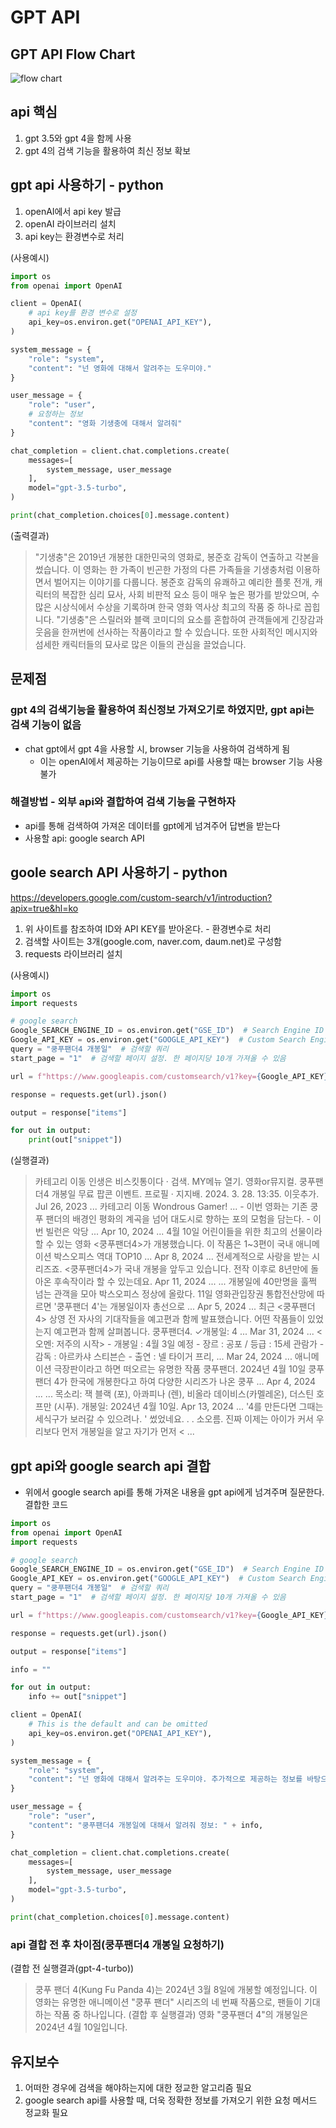 # GPT API


## GPT API Flow Chart
![flow chart](../flowChart/gptAPI.png)


## api 핵심
1. gpt 3.5와 gpt 4을 함께 사용
2. gpt 4의 검색 기능을 활용하여 최신 정보 확보


## gpt api 사용하기 - python
1. openAI에서 api key 발급
2. openAI 라이브러리 설치
3. api key는 환경변수로 처리
   
(사용예시)
```python
import os
from openai import OpenAI

client = OpenAI(
    # api key를 환경 변수로 설정
    api_key=os.environ.get("OPENAI_API_KEY"),
)

system_message = {
    "role": "system",
    "content": "넌 영화에 대해서 알려주는 도우미야."
}

user_message = {
    "role": "user",
    # 요청하는 정보
    "content": "영화 기생충에 대해서 알려줘"
}

chat_completion = client.chat.completions.create(
    messages=[
        system_message, user_message
    ],
    model="gpt-3.5-turbo",
)

print(chat_completion.choices[0].message.content)
```
(출력결과)
> "기생충"은 2019년 개봉한 대한민국의 영화로, 봉준호 감독이 연출하고 각본을 썼습니다. 이 영화는 한 가족이 빈곤한 가정의 다른 가족들을 기생충처럼 이용하면서 벌어지는 이야기를 다룹니다.
> 봉준호 감독의 유쾌하고 예리한 플롯 전개, 캐릭터의 복잡한 심리 묘사, 사회 비판적 요소 등이 매우 높은 평가를 받았으며, 수많은 시상식에서 수상을 기록하며 한국 영화 역사상 최고의 작품 중 하나로 꼽힙니다.
> "기생충"은 스릴러와 블랙 코미디의 요소를 혼합하여 관객들에게 긴장감과 웃음을 한꺼번에 선사하는 작품이라고 할 수 있습니다. 또한 사회적인 메시지와 섬세한 캐릭터들의 묘사로 많은 이들의 관심을 끌었습니다.


## 문제점
### gpt 4의 검색기능을 활용하여 최신정보 가져오기로 하였지만, gpt api는 검색 기능이 없음
+ chat gpt에서 gpt 4을 사용할 시, browser 기능을 사용하여 검색하게 됨
   + 이는 openAI에서 제공하는 기능이므로 api를 사용할 때는 browser 기능 사용불가
### 해결방법 - 외부 api와 결합하여 검색 기능을 구현하자
+ api를 통해 검색하여 가져온 데이터를 gpt에게 넘겨주어 답변을 받는다
+ 사용할 api: google search API


## goole search API 사용하기 - python
https://developers.google.com/custom-search/v1/introduction?apix=true&hl=ko
1. 위 사이트를 참조하여 ID와 API KEY를 받아온다. - 환경변수로 처리
2. 검색할 사이트는 3개(google.com, naver.com, daum.net)로 구성함
3. requests 라이브러리 설치

(사용예시)
```python
import os
import requests

# google search
Google_SEARCH_ENGINE_ID = os.environ.get("GSE_ID")  # Search Engine ID
Google_API_KEY = os.environ.get("GOOGLE_API_KEY")  # Custom Search Engine API KEY
query = "쿵푸팬더4 개봉일"  # 검색할 쿼리
start_page = "1"  # 검색할 페이지 설정. 한 페이지당 10개 가져올 수 있음

url = f"https://www.googleapis.com/customsearch/v1?key={Google_API_KEY}&cx={Google_SEARCH_ENGINE_ID}&q={query}&start={start_page}"

response = requests.get(url).json()

output = response["items"]

for out in output:
    print(out["snippet"])
```
(실행결과)
> 카테고리 이동 인생은 비스킷통이다 · 검색. MY메뉴 열기. 영화or뮤지컬. 쿵푸팬더4 개봉일 무료 팝콘 이벤트. 프로필 · 지지배. 2024. 3. 28. 13:35. 이웃추가.
> Jul 26, 2023 ... 카테고리 이동 Wondrous Gamer! ... - 이번 영화는 기존 쿵푸 팬더의 배경인 평화의 계곡을 넘어 대도시로 향하는 포의 모험을 담는다. - 이번 빌런은 악당 ...
> Apr 10, 2024 ... 4월 10일 어린이들을 위한 최고의 선물이라 할 수 있는 영화 <쿵푸팬더4>가 개봉했습니다. 이 작품은 1~3편이 국내 애니메이션 박스오피스 역대 TOP10 ...
> Apr 8, 2024 ... 전세계적으로 사랑을 받는 시리즈죠. <쿵푸팬더4>가 국내 개봉을 앞두고 있습니다. 전작 이후로 8년만에 돌아온 후속작이라 할 수 있는데요.
> Apr 11, 2024 ... ... 개봉일에 40만명을 훌쩍 넘는 관객을 모아 박스오피스 정상에 올랐다. 11일 영화관입장권 통합전산망에 따르면 '쿵푸팬더 4'는 개봉일이자 총선으로 ...
> Apr 5, 2024 ... 최근 <쿵푸팬더4> 상영 전 자사의 기대작들을 예고편과 함께 발표했습니다. 어떤 작품들이 있었는지 예고편과 함께 살펴봅니다. 쿵푸팬더4. ✓개봉일: 4 ...
> Mar 31, 2024 ... <오멘: 저주의 시작> - 개봉일 : 4월 3일 예정 - 장르 : 공포 / 등급 : 15세 관람가 - 감독 : 아르카샤 스티븐슨 - 출연 : 넬 타이거 프리, ...
> Mar 24, 2024 ... 애니메이션 극장판이라고 하면 떠오르는 유명한 작품 쿵푸팬더. 2024년 4월 10일 쿵푸팬더 4가 한국에 개봉한다고 하여 다양한 시리즈가 나온 쿵푸 ...
> Apr 4, 2024 ... ... 목소리: 잭 블랙 (포), 아콰피나 (렌), 비올라 데이비스(카멜레온), 더스틴 호프만 (시푸). 개봉일: 2024년 4월 10일.
> Apr 13, 2024 ... '4를 만든다면 그때는 세식구가 보러갈 수 있으려나. ' 썼었네요. ​. ​. 소오름. 진짜 이제는 아이가 커서 우리보다 먼저 개봉일을 알고 자기가 먼저 < ...


## gpt api와 google search api 결합
+ 위에서 google search api를 통해 가져온 내용을 gpt api에게 넘겨주며 질문한다.
결합한 코드
```python
import os
from openai import OpenAI
import requests

# google search
Google_SEARCH_ENGINE_ID = os.environ.get("GSE_ID")  # Search Engine ID
Google_API_KEY = os.environ.get("GOOGLE_API_KEY")  # Custom Search Engine API KEY
query = "쿵푸팬더4 개봉일"  # 검색할 쿼리
start_page = "1"  # 검색할 페이지 설정. 한 페이지당 10개 가져올 수 있음

url = f"https://www.googleapis.com/customsearch/v1?key={Google_API_KEY}&cx={Google_SEARCH_ENGINE_ID}&q={query}&start={start_page}"

response = requests.get(url).json()

output = response["items"]

info = ""

for out in output:
    info += out["snippet"]

client = OpenAI(
    # This is the default and can be omitted
    api_key=os.environ.get("OPENAI_API_KEY"),
)

system_message = {
    "role": "system",
    "content": "넌 영화에 대해서 알려주는 도우미야. 추가적으로 제공하는 정보를 바탕으로 알려줘"
}

user_message = {
    "role": "user",
    "content": "쿵푸팬더4 개봉일에 대해서 알려줘 정보: " + info,
}

chat_completion = client.chat.completions.create(
    messages=[
        system_message, user_message
    ],
    model="gpt-3.5-turbo",
)

print(chat_completion.choices[0].message.content)
```

### api 결합 전 후 차이점(쿵푸팬더4 개봉일 요청하기)
(결합 전 실행결과(gpt-4-turbo))
> 쿵푸 팬더 4(Kung Fu Panda 4)는 2024년 3월 8일에 개봉할 예정입니다. 이 영화는 유명한 애니메이션 "쿵푸 팬더" 시리즈의 네 번째 작품으로, 팬들이 기대하는 작품 중 하나입니다.
(결합 후 실행결과)
> 영화 "쿵푸팬더 4"의 개봉일은 2024년 4월 10일입니다.

## 유지보수
1. 어떠한 경우에 검색을 해야하는지에 대한 정교한 알고리즘 필요
2. google search api를 사용할 때, 더욱 정확한 정보를 가져오기 위한 요청 메서드 정교화 필요

